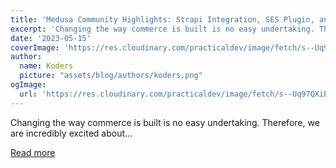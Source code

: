 ```yaml
---
title: 'Medusa Community Highlights: Strapi Integration, SES Plugin, and More!'
excerpt: 'Changing the way commerce is built is no easy undertaking. Therefore, we are incredibly excited about...'
date: '2023-05-15'
coverImage: 'https://res.cloudinary.com/practicaldev/image/fetch/s--Uq97QXiE--/c_imagga_scale,f_auto,fl_progressive,h_420,q_auto,w_1000/https://dev-to-uploads.s3.amazonaws.com/uploads/articles/z6y0ayxfqx3kyswct8jh.jpg'
author:
  name: Koders
  picture: "assets/blog/authors/koders.png"
ogImage:
  url: 'https://res.cloudinary.com/practicaldev/image/fetch/s--Uq97QXiE--/c_imagga_scale,f_auto,fl_progressive,h_420,q_auto,w_1000/https://dev-to-uploads.s3.amazonaws.com/uploads/articles/z6y0ayxfqx3kyswct8jh.jpg'
---
```


Changing the way commerce is built is no easy undertaking. Therefore, we are incredibly excited about...

[Read more](https://dev.to/medusajs/medusa-community-highlights-strapi-integration-ses-plugin-and-more-3mim)
